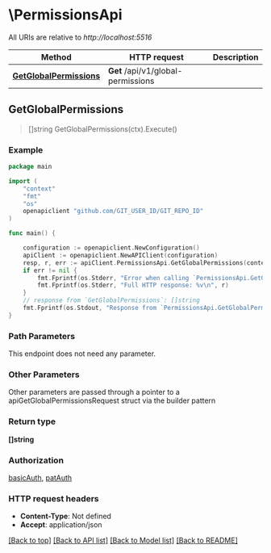 # \PermissionsApi

All URIs are relative to *http://localhost:5516*

Method | HTTP request | Description
------------- | ------------- | -------------
[**GetGlobalPermissions**](PermissionsApi.md#GetGlobalPermissions) | **Get** /api/v1/global-permissions | 



## GetGlobalPermissions

> []string GetGlobalPermissions(ctx).Execute()



### Example

```go
package main

import (
    "context"
    "fmt"
    "os"
    openapiclient "github.com/GIT_USER_ID/GIT_REPO_ID"
)

func main() {

    configuration := openapiclient.NewConfiguration()
    apiClient := openapiclient.NewAPIClient(configuration)
    resp, r, err := apiClient.PermissionsApi.GetGlobalPermissions(context.Background()).Execute()
    if err != nil {
        fmt.Fprintf(os.Stderr, "Error when calling `PermissionsApi.GetGlobalPermissions``: %v\n", err)
        fmt.Fprintf(os.Stderr, "Full HTTP response: %v\n", r)
    }
    // response from `GetGlobalPermissions`: []string
    fmt.Fprintf(os.Stdout, "Response from `PermissionsApi.GetGlobalPermissions`: %v\n", resp)
}
```

### Path Parameters

This endpoint does not need any parameter.

### Other Parameters

Other parameters are passed through a pointer to a apiGetGlobalPermissionsRequest struct via the builder pattern


### Return type

**[]string**

### Authorization

[basicAuth](../README.md#basicAuth), [patAuth](../README.md#patAuth)

### HTTP request headers

- **Content-Type**: Not defined
- **Accept**: application/json

[[Back to top]](#) [[Back to API list]](../README.md#documentation-for-api-endpoints)
[[Back to Model list]](../README.md#documentation-for-models)
[[Back to README]](../README.md)

